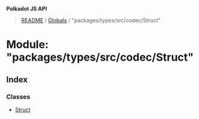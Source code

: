 **Polkadot JS API**

> [README](../README.md) / [Globals](../globals.md) / "packages/types/src/codec/Struct"

# Module: "packages/types/src/codec/Struct"

## Index

### Classes

* [Struct](../classes/_packages_types_src_codec_struct_.struct.md)
